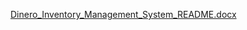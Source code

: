 [Dinero_Inventory_Management_System_README.docx](https://github.com/user-attachments/files/23110121/Dinero_Inventory_Management_System_README.docx)

